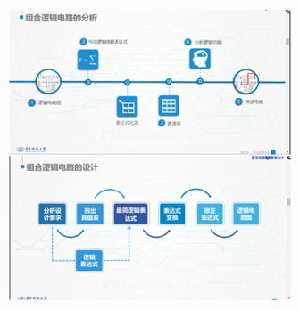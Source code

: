![image-20211225200548504](笔记图片/image-20211225200548504.png)![image-20211225201415918](笔记图片/image-20211225201415918.png)